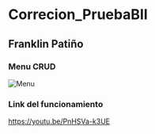 # Correcion_PruebaBII

## Franklin Patiño

### Menu CRUD
![Menu](https://user-images.githubusercontent.com/117754105/221295914-d6df5b75-1d58-4298-b080-fdf170da732b.png)

### Link del funcionamiento
https://youtu.be/PnHSVa-k3UE
